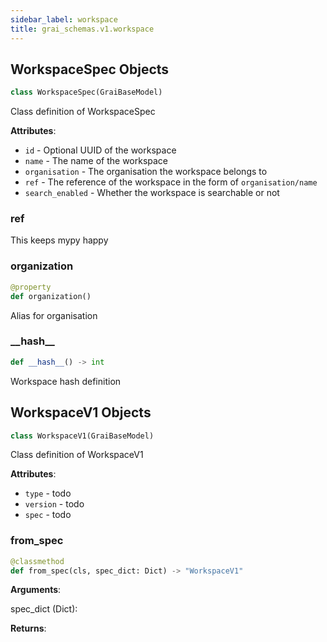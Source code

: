 ```yaml
---
sidebar_label: workspace
title: grai_schemas.v1.workspace
---
```


## WorkspaceSpec Objects

```python
class WorkspaceSpec(GraiBaseModel)
```

Class definition of WorkspaceSpec

**Attributes**:

- `id` - Optional UUID of the workspace
- `name` - The name of the workspace
- `organisation` - The organisation the workspace belongs to
- `ref` - The reference of the workspace in the form of `organisation/name`
- `search_enabled` - Whether the workspace is searchable or not

### ref

This keeps mypy happy

### organization

```python
@property
def organization()
```

Alias for organisation

### \_\_hash\_\_

```python
def __hash__() -> int
```

Workspace hash definition

## WorkspaceV1 Objects

```python
class WorkspaceV1(GraiBaseModel)
```

Class definition of WorkspaceV1

**Attributes**:

- `type` - todo
- `version` - todo
- `spec` - todo

### from\_spec

```python
@classmethod
def from_spec(cls, spec_dict: Dict) -> "WorkspaceV1"
```

**Arguments**:

  spec_dict (Dict):


**Returns**:
